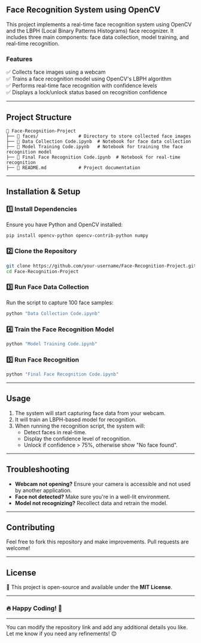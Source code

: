 ## **Face Recognition System using OpenCV**

This project implements a real-time face recognition system using OpenCV and the LBPH (Local Binary Patterns Histograms) face recognizer. It includes three main components: face data collection, model training, and real-time recognition.

### **Features**
✅ Collects face images using a webcam  
✅ Trains a face recognition model using OpenCV's LBPH algorithm  
✅ Performs real-time face recognition with confidence levels  
✅ Displays a lock/unlock status based on recognition confidence  

---

## **Project Structure**
```
📂 Face-Recognition-Project
├── 📂 faces/               # Directory to store collected face images
├── 📄 Data Collection Code.ipynb  # Notebook for face data collection
├── 📄 Model Training Code.ipynb   # Notebook for training the face recognition model
├── 📄 Final Face Recognition Code.ipynb  # Notebook for real-time recognition
├── 📄 README.md            # Project documentation
```

---

## **Installation & Setup**
### **1️⃣ Install Dependencies**
Ensure you have Python and OpenCV installed:
```bash
pip install opencv-python opencv-contrib-python numpy
```

### **2️⃣ Clone the Repository**
```bash
git clone https://github.com/your-username/Face-Recognition-Project.git
cd Face-Recognition-Project
```

### **3️⃣ Run Face Data Collection**
Run the script to capture 100 face samples:
```bash
python "Data Collection Code.ipynb"
```

### **4️⃣ Train the Face Recognition Model**
```bash
python "Model Training Code.ipynb"
```

### **5️⃣ Run Face Recognition**
```bash
python "Final Face Recognition Code.ipynb"
```

---

## **Usage**
1. The system will start capturing face data from your webcam.
2. It will train an LBPH-based model for recognition.
3. When running the recognition script, the system will:
   - Detect faces in real-time.
   - Display the confidence level of recognition.
   - Unlock if confidence > 75%, otherwise show "No face found".

---

## **Troubleshooting**
- **Webcam not opening?** Ensure your camera is accessible and not used by another application.
- **Face not detected?** Make sure you're in a well-lit environment.
- **Model not recognizing?** Recollect data and retrain the model.

---

## **Contributing**
Feel free to fork this repository and make improvements. Pull requests are welcome!

---

## **License**
📜 This project is open-source and available under the **MIT License**.

---

### 🔥 Happy Coding! 🚀  

---

You can modify the repository link and add any additional details you like. Let me know if you need any refinements! 😊
